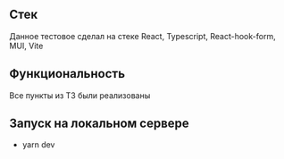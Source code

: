 ## Стек 
Данное тестовое сделал на стеке React, Typescript, React-hook-form, MUI, Vite

## Функциональность
Все пункты из ТЗ были реализованы 


## Запуск на локальном сервере
- yarn dev


